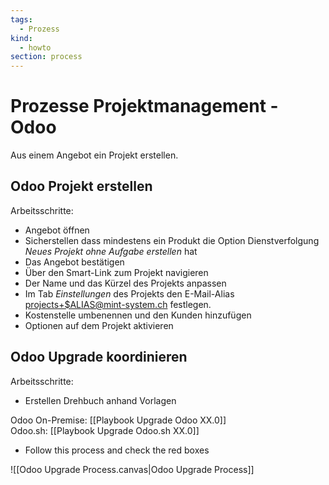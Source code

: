 ```yaml
---
tags:
  - Prozess
kind:
  - howto
section: process
---
```


# Prozesse Projektmanagement - Odoo

Aus einem Angebot ein Projekt erstellen.

## Odoo Projekt erstellen

Arbeitsschritte:

- Angebot öffnen
- Sicherstellen dass mindestens ein Produkt die Option Dienstverfolgung _Neues Projekt ohne Aufgabe erstellen_ hat
- Das Angebot bestätigen
- Über den Smart-Link zum Projekt navigieren
- Der Name und das Kürzel des Projekts anpassen
- Im Tab _Einstellungen_ des Projekts den E-Mail-Alias <projects+$ALIAS@mint-system.ch> festlegen.
- Kostenstelle umbenennen und den Kunden hinzufügen
- Optionen auf dem Projekt aktivieren

## Odoo Upgrade koordinieren

Arbeitsschritte:

* Erstellen Drehbuch anhand Vorlagen

Odoo On-Premise: [[Playbook Upgrade Odoo XX.0]]\
Odoo.sh: [[Playbook Upgrade Odoo.sh XX.0]]

* Follow this process and check the red boxes

![[Odoo Upgrade Process.canvas|Odoo Upgrade Process]]
